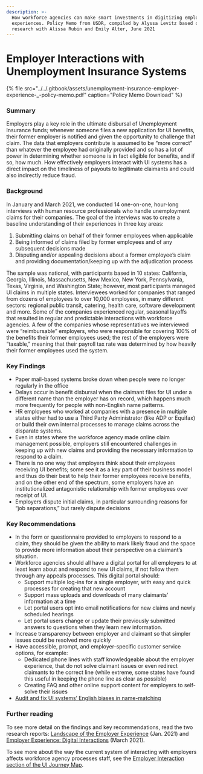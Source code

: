 ```yaml
---
description: >-
  How workforce agencies can make smart investments in digitizing employers’
  experiences. Policy Memo from USDR, compiled by Alyssa Levitz based on
  research with Alissa Rubin and Emily Alter, June 2021
---
```


# Employer Interactions with Unemployment Insurance Systems

{% file src="../../.gitbook/assets/unemployment-insurance-employer-experience-\_-policy-memo.pdf" caption="Policy Memo Download" %}

### Summary

Employers play a key role in the ultimate disbursal of Unemployment Insurance funds; whenever someone files a new application for UI benefits, their former employer is notified and given the opportunity to challenge that claim. The data that employers contribute is assumed to be “more correct” than whatever the employee had originally provided and so has a lot of power in determining whether someone is in fact eligible for benefits, and if so, how much. How effectively employers interact with UI systems has a direct impact on the timeliness of payouts to legitimate claimants and could also indirectly reduce fraud. 

### Background

In January and March 2021, we conducted 14 one-on-one, hour-long interviews with human resource professionals who handle unemployment claims for their companies. The goal of the interviews was to create a baseline understanding of their experiences in three key areas: 

1. Submitting claims on behalf of their former employees when applicable
2. Being informed of claims filed by former employees and of any subsequent decisions made
3. Disputing and/or appealing decisions about a former employee’s claim and providing documentation/keeping up with the adjudication process

The sample was national, with participants based in 10 states: California, Georgia, Illinois, Massachusetts, New Mexico, New York, Pennsylvania, Texas, Virginia, and Washington State; however, most participants managed UI claims in multiple states. Interviewees worked for companies that ranged from dozens of employees to over 10,000 employees, in many different sectors: regional public transit, catering, health care, software development and more. Some of the companies experienced regular, seasonal layoffs that resulted in regular and predictable interactions with workforce agencies. A few of the companies whose representatives we interviewed were “reimbursable” employers, who were responsible for covering 100% of the benefits their former employees used; the rest of the employers were “taxable,” meaning that their payroll tax rate was determined by how heavily their former employees used the system. 

### Key Findings

* Paper mail-based systems broke down when people were no longer regularly in the office
* Delays occur in benefit disbursal when the claimant files for UI under a different name than the employer has on record, which happens much more frequently for people with non-English name patterns.
* HR employees who worked at companies with a presence in multiple states either had to use a Third Party Administrator \(like ADP or Equifax\) or build their own internal processes to manage claims across the disparate systems. 
* Even in states where the workforce agency made online claim management possible, employers still encountered challenges in keeping up with new claims and providing the necessary information to respond to a claim.
* There is no one way that employers think about their employees receiving UI benefits; some see it as a key part of their business model and thus do their best to help their former employees receive benefits, and on the other end of the spectrum, some employers have an institutionalized antagonistic relationship with former employees over receipt of UI.
* Employers dispute initial claims, in particular surrounding reasons for “job separations,” but rarely dispute decisions

### Key Recommendations

* In the form or questionnaire provided to employers to respond to a claim, they should be given the ability to mark likely fraud and the space to provide more information about their perspective on a claimant’s situation.
* Workforce agencies should all have a digital portal for all employers to at least learn about and respond to new UI claims, if not follow them through any appeals processes. This digital portal should:
  * Support multiple log-ins for a single employer, with easy and quick processes for creating that new account
  * Support mass uploads and downloads of many claimants’ information at a time
  * Let portal users opt into email notifications for new claims and newly scheduled hearings
  * Let portal users change or update their previously submitted answers to questions when they learn new information.
* Increase transparency between employer and claimant so that simpler issues could be resolved more quickly
* Have accessible, prompt, and employer-specific customer service options, for example: 
  * Dedicated phone lines with staff knowledgeable about the employer experience, that do not solve claimant issues or even redirect claimants to the correct line \(while extreme, some states have found this useful in keeping the phone line as clear as possible\)
  * Creating FAQ and other online support content for employers to self-solve their issues
* [Audit and fix UI systems’ English biases in name-matching](https://usdr.gitbook.io/unemployment-insurance-modernization/identity-proofing-vendor-comparison/race-and-inequity-in-identity-proofing-methods/recommendation-1-find-and-mitigate-inequitable-impact-of-identity-fraud-detection-flags#recommendation-1-2-audit-and-fix-systems-english-bias-in-name-matching)

### Further reading

To see more detail on the findings and key recommendations, read the two research reports: [Landscape of the Employer Experience](https://usdr.gitbook.io/unemployment-insurance-modernization/additional-deep-dives/employer-experience-with-ui/landscape-of-the-employer-experience-user-interviews) \(Jan. 2021\) and [Employer Experience: Digital Interactions](https://usdr.gitbook.io/unemployment-insurance-modernization/additional-deep-dives/employer-experience-with-ui/opportunities-of-the-digital-ui-agency-employer-interactions-user-interviews) \(March 2021\).

  
To see more about the way the current system of interacting with employers affects workforce agency processes staff, see the [Employer Interaction section of the UI Journey Map](https://usdr.gitbook.io/unemployment-insurance-modernization/ui-journey-map/the-agency-journey/interacting-with-employers).

